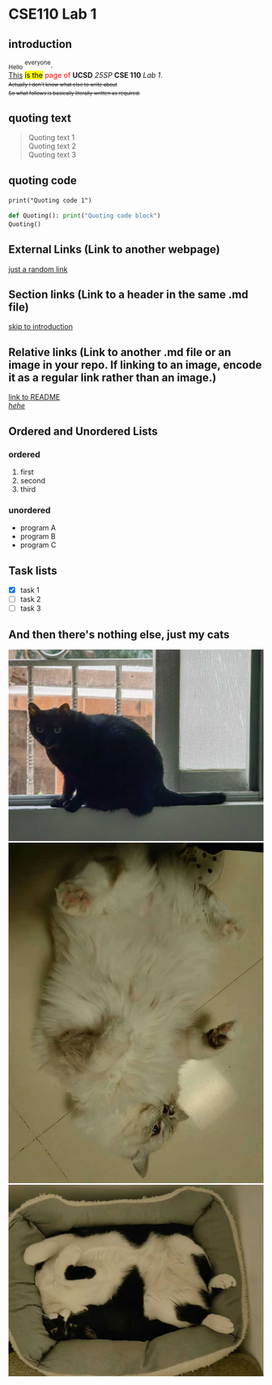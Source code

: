 # CSE110 Lab 1 <!-- first title -->

## introduction
<sub>Hello</sub> <sup>everyone</sup>.  
<u>This</u> <mark>is the</mark> <span style="color: red">page of</span> **UCSD** *25SP* **CSE 110** *Lab 1*.    
<span style="font-size: 10px">~~Actually I don't know what else to write about~~    
~~So what follows is basically literally written as required.~~</span>

## quoting text
> Quoting text 1  
>   Quoting text 2  
>       Quoting text 3   

## quoting code
`print("Quoting code 1")`  
```python
def Quoting(): print("Quoting code block")
Quoting()
``` 

## External Links (Link to another webpage)
[just a random link](https://www.youtube.com/watch?v=xfuIlmywvXI)  

## Section links (Link to a header in the same .md file)
[skip to introduction](#introduction)  

## Relative links (Link to another .md file or an image in your repo. If linking to an image, encode it as a regular link rather than an image.)
[link to README](README.md)  
[*hehe*](images/8.jpg)  

## Ordered and Unordered Lists
### ordered
1. first
2. second
3. third

### unordered
- program A
- program B
- program C

## Task lists
- [x] task 1
- [ ] task 2
- [ ] task 3

## And then there's nothing else, just my cats
![This is the older one, she is 3 years old](images/1.jpg)
![This is the second, which is a cross between a muppet and a silver crepe](images/4.jpg)
![This one is the youngest and the most troubled](images/3.jpg)

